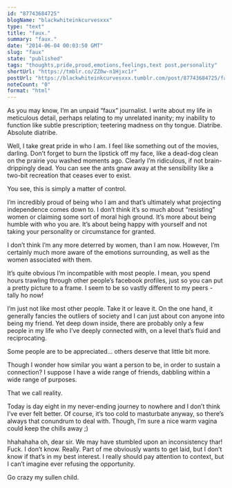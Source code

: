 ```yaml
---
id: "87743684725"
blogName: "blackwhiteinkcurvesxxx"
type: "text"
title: "faux."
summary: "faux."
date: "2014-06-04 00:03:50 GMT"
slug: "faux"
state: "published"
tags: "thoughts,pride,proud,emotions,feelings,text post,personality"
shortUrl: "https://tmblr.co/ZZ0w-n1Hjxc1r"
postUrl: "https://blackwhiteinkcurvesxxx.tumblr.com/post/87743684725/faux"
noteCount: "0"
format: "html"
---
```


As you may know, I’m an unpaid “faux” journalist. I write about my life in meticulous detail, perhaps relating to my unrelated inanity; my inability to function like subtle prescription; teetering madness on thy tongue. Diatribe. Absolute diatribe. 

Well, I take great pride in who I am. I feel like something out of the movies, darling. Don’t forget to burn the lipstick off my face, like a dead-dog clean on the prairie you washed moments ago. Clearly I’m ridiculous, if not brain-drippingly dead. You can see the ants gnaw away at the sensibility like a two-bit recreation that ceases ever to exist. 

You see, this is simply a matter of control.

I’m incredibly proud of being who I am and that’s ultimately what projecting independence comes down to. I don’t think it’s so much about “resisting” women or claiming some sort of moral high ground. It’s more about being humble with who you are. It’s about being happy with yourself and not taking your personality or circumstance for granted. 

I don’t think I’m any more deterred by women, than I am now. However, I’m certainly much more aware of the emotions surrounding, as well as the women associated with them. 

It’s quite obvious I’m incompatible with most people. I mean, you spend hours trawling through other people’s facebook profiles, just so you can put a pretty picture to a frame. I seem to be so vastly different to my peers - tally ho now! 

I’m just not like most other people. Take it or leave it. On the one hand, it generally fancies the outliers of society and I can just about con anyone into being my friend. Yet deep down inside, there are probably only a few people in my life who I’ve deeply connected with, on a level that’s fluid and reciprocating. 

Some people are to be appreciated… others deserve that little bit more.

Though I wonder how similar you want a person to be, in order to sustain a connection? I suppose I have a wide range of friends, dabbling within a wide range of purposes.

That we call reality. 

Today is day eight in my never-ending journey to nowhere and I don’t think I’ve ever felt better. Of course, it’s too cold to masturbate anyway, so there’s always that conundrum to deal with. Though, I’m sure a nice warm vagina could keep the chills away ;)

hhahahaha oh, dear sir. We may have stumbled upon an inconsistency thar! Fuck. I don’t know. Really. Part of me obviously wants to get laid, but I don’t know if that’s in my best interest. I really should pay attention to context, but I can’t imagine ever refusing the opportunity. 

Go crazy my sullen child.